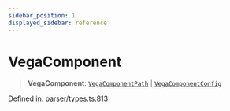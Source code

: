 ```yaml
---
sidebar_position: 1
displayed_sidebar: reference
---
```


# VegaComponent

> **VegaComponent**: [`VegaComponentPath`](../interfaces/VegaComponentPath.md) \| [`VegaComponentConfig`](../interfaces/VegaComponentConfig.md)

Defined in: [parser/types.ts:813](https://github.com/revisit-studies/study/blob/79149c8bf8bccdc63f81d04e34de6bd5b26d533d/src/parser/types.ts#L813)
